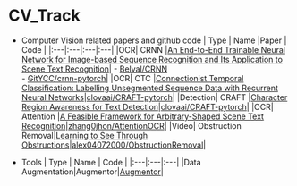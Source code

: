 # CV_Track
- Computer Vision related papers and github code
  | Type | Name |Paper | Code |
  |:---|:---|:---|:---|
  |OCR| CRNN |[An End-to-End Trainable Neural Network for Image-based Sequence Recognition and Its Application to Scene Text Recognition](https://arxiv.org/pdf/1507.05717.pdf)| - [Belval/CRNN](https://github.com/Belval/CRNN)<br> - [GitYCC/crnn-pytorch](https://github.com/GitYCC/crnn-pytorch)|
  |OCR| CTC |[Connectionist Temporal Classification: Labelling Unsegmented Sequence Data with Recurrent Neural Networks](https://www.cs.toronto.edu/~graves/icml_2006.pdf)|[clovaai/CRAFT-pytorch](https://github.com/clovaai/CRAFT-pytorch)|
  |Detection| CRAFT |[Character Region Awareness for Text Detection](https://arxiv.org/abs/1904.01941)|[clovaai/CRAFT-pytorch](https://github.com/clovaai/CRAFT-pytorch)|
  |OCR| Attention |[A Feasible Framework for Arbitrary-Shaped Scene Text Recognition](https://arxiv.org/pdf/1912.04561.pdf)|[zhang0jhon/AttentionOCR](https://github.com/zhang0jhon/AttentionOCR)|
  |Video| Obstruction Removal|[Learning to See Through Obstructions](https://arxiv.org/pdf/2004.01180v1.pdf)|[alex04072000/ObstructionRemoval](https://github.com/alex04072000/ObstructionRemoval)|

- Tools
  | Type | Name | Code |
  |:---|:---|:---|
  |Data Augmentation|Augmentor|[Augmentor](https://github.com/mdbloice/Augmentor)|

